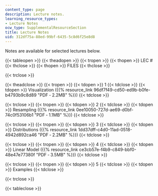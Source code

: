 ```yaml
---
content_type: page
description: Lecture notes.
learning_resource_types:
- Lecture Notes
ocw_type: SupplementalResourceSection
title: Lecture Notes
uid: 312df75a-88ed-99bf-6435-5c8d6f25e8d8
---
```


Notes are available for selected lectures below.

{{< tableopen >}}
{{< theadopen >}}
{{< tropen >}}
{{< thopen >}}
LEC #
{{< thclose >}}
{{< thopen >}}
FILES
{{< thclose >}}

{{< trclose >}}

{{< theadclose >}}
{{< tropen >}}
{{< tdopen >}}
1
{{< tdclose >}}
{{< tdopen >}}
Visualization ({{% resource_link 96df7f49-cd50-ed9b-b0fe-b4793b9c8d89 "PDF ‑ 2.2MB" %}})
{{< tdclose >}}

{{< trclose >}}
{{< tropen >}}
{{< tdopen >}}
2
{{< tdclose >}}
{{< tdopen >}}
Resampling ({{% resource_link 0ee10050-727d-ae69-d0bf-74c0f53106b1 "PDF ‑ 1.1MB" %}})
{{< tdclose >}}

{{< trclose >}}
{{< tropen >}}
{{< tdopen >}}
3
{{< tdclose >}}
{{< tdopen >}}
Distributions ({{% resource_link 1dd37dff-c4d0-11ad-0518-4942d892ca46 "PDF ‑ 2.2MB" %}})
{{< tdclose >}}

{{< trclose >}}
{{< tropen >}}
{{< tdopen >}}
4
{{< tdclose >}}
{{< tdopen >}}
Linear Model ({{% resource_link ce3cb57e-f4b9-c849-bbf0-48e47e77380f "PDF ‑ 3.5MB" %}})
{{< tdclose >}}

{{< trclose >}}
{{< tropen >}}
{{< tdopen >}}
5
{{< tdclose >}}
{{< tdopen >}}
Examples
{{< tdclose >}}

{{< trclose >}}

{{< tableclose >}}